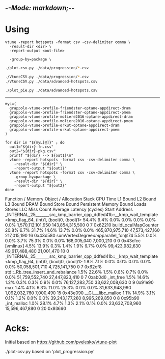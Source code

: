 -*-Mode: markdown;-*-
-----------------------------------------------------------------------------


Using
=============================================================================

```
vtune -report hotspots -format csv -csv-delimiter comma \
  -result-dir <dir> \
  -report-output <out-file>

  -group-by=package \
```


```sh
./plot-csv.py ./data/progression/*.csv

./VtuneCSV.py ./data/progression/*.csv
./VtuneCSV.py ./data/advanced-hotspots.csv

./plot_pie.py ./data/advanced-hotspots.csv
```

-----------------------------------------------------------------------------

```
myL=(
  grappolo-vtune-profile-friendster-optane-appdirect-dram
  grappolo-vtune-profile-friendster-optane-appdirect-pmem
  grappolo-vtune-profile-moliere2016-optane-appdirect-dram
  grappolo-vtune-profile-moliere2016-optane-appdirect-pmem
  grappolo-vtune-profile-orkut-optane-appdirect-dram
  grappolo-vtune-profile-orkut-optane-appdirect-pmem
)

for dir in "${myL[@]}" ; do
  out1="${dir}-fn.csv"
  out2="${dir}-pkg.csv"
  printf "${dir} --> ${out1}\n"
  vtune -report hotspots -format csv -csv-delimiter comma \
    -result-dir "${dir}" \
    -report-output "${out1}"
  vtune -report hotspots -format csv -csv-delimiter comma \
    -group-by=package \
    -result-dir "${dir}" \
    -report-output "${out2}"
done
```


Function / Memory Object / Allocation Stack	CPU Time	L1 Bound	L2 Bound	L3 Bound	DRAM Bound	Store Bound	Persistent Memory Bound	Loads	Stores	LLC Miss Count	Average Latency (cycles)	Start Address
_INTERNAL_25_______src_kmp_barrier_cpp_ddfed41b::__kmp_wait_template<kmp_flag_64, (int)1, (bool)0, (bool)1>	54.4%	9.4%	0.0%	0.0%	0.0%	0.0%	0.0%	1,570,112,101,950	143,854,315,500	0	7	0x62210
buildLocalMapCounter	20.8%	6.7%	31.7%	14.6%	13.7%	0.0%	0.0%	465,870,975,710	47,573,427,160	217,015,190	16	0x43d580
sumVertexDegree$omp$parallel_for@74	5.5%	0.0%	0.0%	3.7%	75.3%	0.0%	0.0%	168,005,040	7,000,210	0	0	0x43cfcc
[vmlinux]	4.5%	13.9%	0.3%	1.4%	1.9%	6.7%	0.0%	99,423,982,630	49,617,488,480	21,001,470	10	0
_INTERNAL_25_______src_kmp_barrier_cpp_ddfed41b::__kmp_wait_template<kmp_flag_64, (int)0, (bool)0, (bool)1>	1.8%	7.1%	0.0%	0.0%	0.0%	0.0%	0.0%	50,058,501,710	4,725,141,750	0	7	0x62cf8
std::_Rb_tree_insert_and_rebalance	1.5%	22.6%	1.5%	0.6%	0.7%	0.0%	0.0%	51,759,552,740	27,447,823,410	0	7	0xab0d0
_int_free	1.5%	14.6%	1.2%	0.3%	0.3%	0.9%	0.0%	76,127,283,750	33,622,008,630	0	9	0x91e90
max	1.4%	4.1%	6.3%	11.0%	25.3%	0.0%	0.0%	31,633,948,990	1,092,032,760	7,000,490	15	0x43e090
__GI___libc_malloc	1.1%	14.9%	3.1%	0.1%	1.2%	0.0%	0.0%	39,243,177,260	8,995,269,850	0	8	0x95b90
_int_malloc	1.0%	28.1%	4.7%	1.3%	2.1%	0.1%	0.0%	23,632,708,960	15,596,467,880	0	20	0x93660



Acks:
=============================================================================

Initial based on https://github.com/pvelesko/vtune-plot

./plot-csv.py based on 'plot_progression.py'
